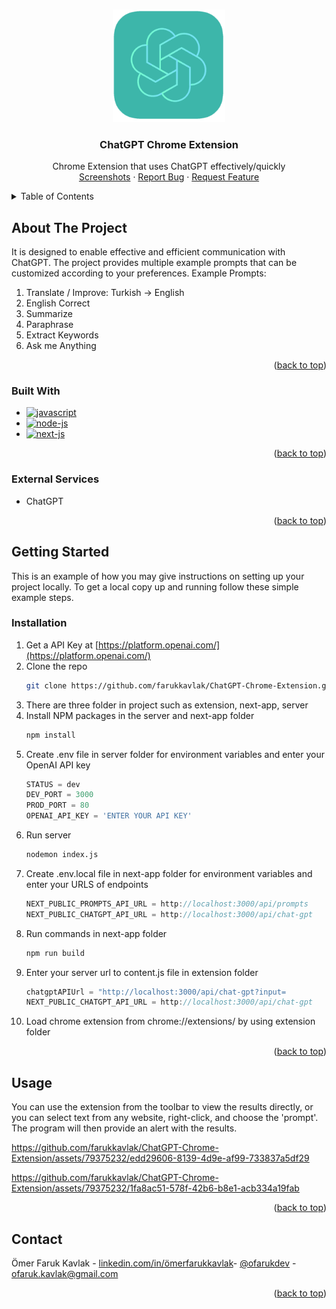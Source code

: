 <a name="readme-top"></a>

<!-- PROJECT LOGO -->
<br />
<div align="center">
  <a>
    <img src="https://github.com/farukkavlak/ChatGPT-Chrome-Extension/blob/main/extension/gpt.png" alt="Logo" width="180" height="180">
  </a>

<h3 align="center">ChatGPT Chrome Extension</h3>

  <p align="center">
    Chrome Extension that uses ChatGPT effectively/quickly
    <br>
    <a href="#usage">Screenshots</a>
    ·
    <a href="https://github.com/farukkavlak/Vocab-Learning-Chrome-Extension/issues">Report Bug</a>
    ·
    <a href="https://github.com/farukkavlak/Vocab-Learning-Chrome-Extension/issues">Request Feature</a>
  </p>
</div>



<!-- TABLE OF CONTENTS -->
<details>
  <summary>Table of Contents</summary>
  <ol>
    <li>
      <a href="#about-the-project">About The Project</a>
      <ul>
        <li><a href="#built-with">Built With</a></li>
        <li><a href="#external-services">External Services</a></li>
      </ul>
    </li>
    <li>
      <a href="#getting-started">Getting Started</a>
      <ul>
        <li><a href="#installation">Installation</a></li>
      </ul>
    </li>
    <li><a href="#usage">Usage</a></li>
    <li><a href="#contact">Contact</a></li>
  </ol>
</details>



<!-- ABOUT THE PROJECT -->
## About The Project
It is designed to enable effective and efficient communication with ChatGPT. The project provides multiple example prompts that can be customized according to your preferences.
Example Prompts:
<ol>
  <li>
    <a>
      Translate / Improve: Turkish -> English
    </a>
  </li>
  <li>
    <a>
      English Correct
    </a>
  </li>
    <li>
    <a>
      Summarize
    </a>
  </li>
    <li>
    <a>
      Paraphrase
    </a>
  </li>
    <li>
    <a>
      Extract Keywords
    </a>
  </li>
    <li>
    <a>
      Ask me Anything
    </a>
  </li>
</ol>
<p align="right">(<a href="#readme-top">back to top</a>)</p>



### Built With

* [![javascript][javascript]][javascript]
* [![node-js][node-js]][node-js]
* [![next-js][next-js]][next-js]

<p align="right">(<a href="#readme-top">back to top</a>)</p>

### External Services

* ChatGPT

<p align="right">(<a href="#readme-top">back to top</a>)</p>


<!-- GETTING STARTED -->
## Getting Started

This is an example of how you may give instructions on setting up your project locally.
To get a local copy up and running follow these simple example steps.

### Installation

1. Get a API Key at [https://platform.openai.com/](https://platform.openai.com/)
2. Clone the repo
   ```sh
   git clone https://github.com/farukkavlak/ChatGPT-Chrome-Extension.git
   ```
3. There are three folder in project such as extension, next-app, server
4. Install NPM packages in the server and next-app folder
   ```sh
   npm install
   ```
5. Create .env file in server folder for environment variables and enter your OpenAI API key 
     ```js
   STATUS = dev
   DEV_PORT = 3000
   PROD_PORT = 80
   OPENAI_API_KEY = 'ENTER YOUR API KEY'
   
   ```
6. Run server
    ```sh
   nodemon index.js
   ```
7. Create .env.local file in next-app folder for environment variables and enter your URLS of endpoints
     ```js
   NEXT_PUBLIC_PROMPTS_API_URL = http://localhost:3000/api/prompts
   NEXT_PUBLIC_CHATGPT_API_URL = http://localhost:3000/api/chat-gpt
   
   ```
8. Run commands in next-app folder
    ```sh
   npm run build
   ```
9. Enter your server url to content.js file in extension folder
    ```js
   chatgptAPIUrl = "http://localhost:3000/api/chat-gpt?input=
   NEXT_PUBLIC_CHATGPT_API_URL = http://localhost:3000/api/chat-gpt
   
   ```
10. Load chrome extension from chrome://extensions/ by using extension folder


<p align="right">(<a href="#readme-top">back to top</a>)</p>



<!-- USAGE EXAMPLES -->
## Usage
You can use the extension from the toolbar to view the results directly, or you can select text from any website, right-click, and choose the 'prompt'. The program will then provide an alert with the results.



https://github.com/farukkavlak/ChatGPT-Chrome-Extension/assets/79375232/edd29606-8139-4d9e-af99-733837a5df29

https://github.com/farukkavlak/ChatGPT-Chrome-Extension/assets/79375232/1fa8ac51-578f-42b6-b8e1-acb334a19fab





<p align="right">(<a href="#readme-top">back to top</a>)</p>



<!-- CONTACT -->
## Contact

Ömer Faruk Kavlak -  [linkedin.com/in/ömerfarukkavlak](https://www.linkedin.com/in/ömerfarukkavlak/)- [@ofarukdev](https://twitter.com/ofarukdev) - ofaruk.kavlak@gmail.com


<p align="right">(<a href="#readme-top">back to top</a>)</p>



<!-- MARKDOWN LINKS & IMAGES -->
<!-- https://www.markdownguide.org/basic-syntax/#reference-style-links -->
[javascript]: https://img.shields.io/badge/JavaScript-F7DF1E?style=for-the-badge&logo=javascript&logoColor=black
[node-js]: https://img.shields.io/badge/Node.js-43853D?style=for-the-badge&logo=node.js&logoColor=white
[next-js]: https://img.shields.io/badge/next.js-000000?style=for-the-badge&logo=nextdotjs&logoColor=white
